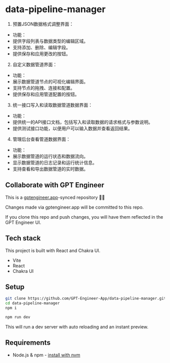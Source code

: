 # data-pipeline-manager

1. 预置JSON数据格式调整界面：
- 功能：
- 提供字段列表与数据类型的编辑区域。
- 支持添加、删除、编辑字段。
- 提供保存和应用更改的按钮。
 2. 自定义数据管道界面：
- 功能：
- 展示数据管道节点的可视化编辑界面。
- 支持节点的拖拽、连接和配置。
- 提供保存和应用管道配置的按钮。
 3. 统一接口写入和读取数据管道数据界面：
- 功能：
- 提供统一的API接口文档，包括写入和读取数据的请求格式与参数说明。
- 提供测试接口功能，以便用户可以输入数据并查看返回结果。
 4. 管理后台查看管道数据界面：
- 功能：
- 展示数据管道的运行状态和数据流向。
- 显示数据管道的日志记录和运行统计信息。
- 支持查看和导出数据管道的实时数据。

## Collaborate with GPT Engineer

This is a [gptengineer.app](https://gptengineer.app)-synced repository 🌟🤖

Changes made via gptengineer.app will be committed to this repo.

If you clone this repo and push changes, you will have them reflected in the GPT Engineer UI.

## Tech stack

This project is built with React and Chakra UI.

- Vite
- React
- Chakra UI

## Setup

```sh
git clone https://github.com/GPT-Engineer-App/data-pipeline-manager.git
cd data-pipeline-manager
npm i
```

```sh
npm run dev
```

This will run a dev server with auto reloading and an instant preview.

## Requirements

- Node.js & npm - [install with nvm](https://github.com/nvm-sh/nvm#installing-and-updating)
